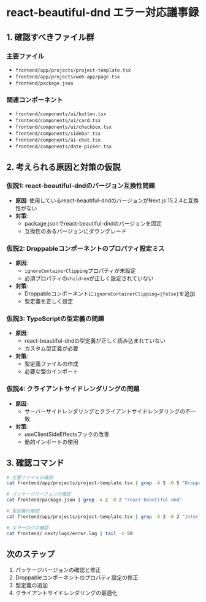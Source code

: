 # react-beautiful-dnd エラー対応議事録

## 1. 確認すべきファイル群

### 主要ファイル
- `frontend/app/projects/project-template.tsx`
- `frontend/app/projects/web-app/page.tsx`
- `frontend/package.json`

### 関連コンポーネント
- `frontend/components/ui/button.tsx`
- `frontend/components/ui/card.tsx`
- `frontend/components/ui/checkbox.tsx`
- `frontend/components/sidebar.tsx`
- `frontend/components/ai-chat.tsx`
- `frontend/components/date-picker.tsx`

## 2. 考えられる原因と対策の仮説

### 仮説1: react-beautiful-dndのバージョン互換性問題
- **原因**: 使用しているreact-beautiful-dndのバージョンがNext.js 15.2.4と互換性がない
- **対策**: 
  - package.jsonでreact-beautiful-dndのバージョンを固定
  - 互換性のあるバージョンにダウングレード

### 仮説2: Droppableコンポーネントのプロパティ設定ミス
- **原因**: 
  - `ignoreContainerClipping`プロパティが未設定
  - 必須プロパティの`children`が正しく設定されていない
- **対策**:
  - Droppableコンポーネントに`ignoreContainerClipping={false}`を追加
  - 型定義を正しく設定

### 仮説3: TypeScriptの型定義の問題
- **原因**: 
  - react-beautiful-dndの型定義が正しく読み込まれていない
  - カスタム型定義が必要
- **対策**:
  - 型定義ファイルの作成
  - 必要な型のインポート

### 仮説4: クライアントサイドレンダリングの問題
- **原因**: 
  - サーバーサイドレンダリングとクライアントサイドレンダリングの不一致
- **対策**:
  - useClientSideEffectsフックの改善
  - 動的インポートの使用

## 3. 確認コマンド

```bash
# 主要ファイルの確認
cat frontend/app/projects/project-template.tsx | grep -A 5 -B 5 "Droppable"

# パッケージバージョンの確認
cat frontend/package.json | grep -A 2 -B 2 "react-beautiful-dnd"

# 型定義の確認
cat frontend/app/projects/project-template.tsx | grep -A 2 -B 2 "interface"

# エラーログの確認
cat frontend/.next/logs/error.log | tail -n 50
```

## 次のステップ
1. パッケージバージョンの確認と修正
2. Droppableコンポーネントのプロパティ設定の修正
3. 型定義の追加
4. クライアントサイドレンダリングの最適化 